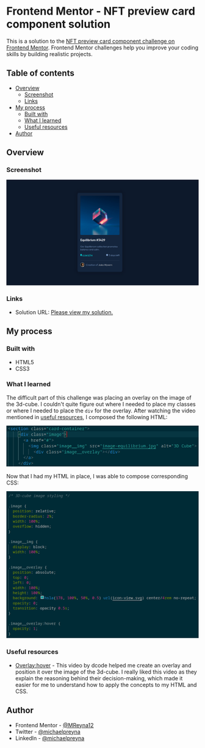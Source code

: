 # Frontend Mentor - NFT preview card component solution

This is a solution to the [NFT preview card component challenge on Frontend Mentor](https://www.frontendmentor.io/challenges/nft-preview-card-component-SbdUL_w0U). Frontend Mentor challenges help you improve your coding skills by building realistic projects. 

## Table of contents

- [Overview](#overview)
  - [Screenshot](#screenshot)
  - [Links](#links)
- [My process](#my-process)
  - [Built with](#built-with)
  - [What I learned](#what-i-learned)
  - [Useful resources](#useful-resources)
- [Author](#author)

## Overview

### Screenshot

![image](nft-card-scsht.png)

### Links

- Solution URL: [Please view my solution.](https://mreyna12.github.io/NFTCard/)

## My process

### Built with

- HTML5
- CSS3

### What I learned

The difficult part of this challenge was placing an overlay on the image of the 3d-cube. I couldn't quite figure out where I needed to place my classes or where I needed to place the `div` for the overlay. After watching the video mentioned in [useful resources](#useful-resources), I composed the following HTML:

![image](index-screenshot.png)

Now that I had my HTML in place, I was able to compose corresponding CSS:


![image](style-screenshot.png)

### Useful resources

- [Overlay:hover](https://www.youtube.com/watch?v=exb2ab72Xhs) - This video by dcode helped me create an overlay and position it over the image of the 3d-cube. I really liked this video as they explain the reasoning behind their decision-making, which made it easier for me to understand how to apply the concepts to my HTML and CSS.

## Author

- Frontend Mentor - [@MReyna12](https://www.frontendmentor.io/profile/MReyna12)
- Twitter - [@michaelpreyna](https://twitter.com/michaelpreyna)
- LinkedIn - [@michaelpreyna](https://www.linkedin.com/in/michaelpreyna/)
